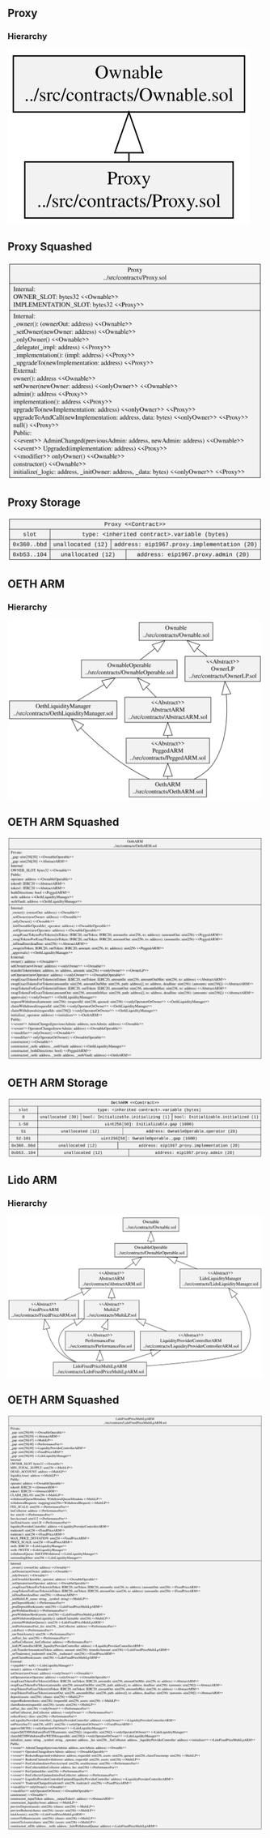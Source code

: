 ## Proxy

### Hierarchy

![Proxy Hierarchy](../../docs/ProxyHierarchy.svg)

## Proxy Squashed

![Proxy Squashed](../../docs/ProxySquashed.svg)

## Proxy Storage

![Proxy Storage](../../docs/ProxyStorage.svg)

## OETH ARM

### Hierarchy

![OETH ARM Hierarchy](../../docs/OEthARMHierarchy.svg)

## OETH ARM Squashed

![OETH ARM Squashed](../../docs/OEthARMSquashed.svg)

## OETH ARM Storage

![OETH ARM Storage](../../docs/OEthARMStorage.svg)

## Lido ARM

### Hierarchy

![Lido ARM Hierarchy](../../docs/LidoFixedPriceMultiLpARMHierarchy.svg)

## OETH ARM Squashed

![Lido ARM Squashed](../../docs/LidoFixedPriceMultiLpARMSquashed.svg)

<!-- ## OETH ARM Storage

![Lido ARM Storage](../../docs/LidoFixedPriceMultiLpARMStorage.svg) -->
